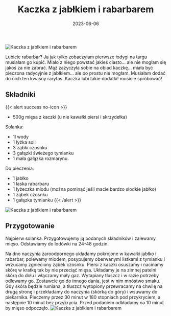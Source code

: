 ﻿---
title: "Kaczka z jabłkiem i rabarbarem"
date: 2023-06-06
categories:
- dania główne
tags:
- kaczka
- dania mięsne
thumbnailImagePosition: "top"
---
![Kaczka z jabłkiem i rabarbarem](/img/Kaczka-z-jabłkiem-i-rabarbarem/Kaczka-z-jabłkiem-i-rabarbarem-1.jpg)

Lubicie rabarbar? Ja jak tylko zobaczyłam pierwsze łodygi na targu musiałam go kupić. Miało z niego powstać jakieś ciasto... ale nie mogłam się jakoś za nie zabrać. Mąż zażyczyła sobie na obiad kaczkę... miała być pieczona radycyjnie z jabłkiem... ale po prostu nie mogłam. Musiałam dodać do nich ten kwaśny rarytas. Kaczka lubi takie dodatki! musicie spróbować!
<!--more-->

## Składniki
{{< alert success no-icon >}}
- 500g mięsa z kaczki (u nie kawałki piersi i skrzydełka)


Solanka:
- 1l wody
- 1 łyżka soli
- 3 ząbki czosnku
- 3 gałązki świeżego tymianku
- 1 mała gałązka rozmarynu.

Do pieczenia:
- 1 jabłko
- 1 laska rabarbaru
- 1 łyżeczka miodu (można pominąć jeśli macie bardzo słodkie jabłko)
- 1 ząbek czosnku
- 1 gałązka tymianku
{{< /alert >}}

![Kaczka z jabłkiem i rabarbarem](/img/Kaczka-z-jabłkiem-i-rabarbarem/Kaczka-z-jabłkiem-i-rabarbarem-2.jpg)
## Przygotowanie
Najpierw solanka. Przygotowujemy ją  podanych składników i zalewamy mięso. Odstawiamy do lodówki na 24-48 godzin.

Na dno naczynia żaroodpornego układamy pokrojone w kawałki jabłko i rabarbar, polewamy miodem, posypujemy oberwanymi listkami z tymianku i wrzucamy zgnieciony ząbek czosnku.
Piersi z kaczki osuszamy i nacinamy skórę w kratkę tak by nie przeciąć mięsa. Układamy je na zimnej patelni skórą do dołu i włączamy mały gaz. Wytapiany tłuszcz i w razie potrzeby odlewamy go. Zostawcie go do innego dania, jest w nim mnóstwo smaku. Gdy skóra będzie rumiana, a tłuszcz wytopiony przewracamy na chwilę na drugą stronę i przekładamy do naczynia (skórką do góry) i wsuwamy do piekarnika.
Pieczemy przez 30 minut w 180 stopniach pod przykryciem, a następnie 10 minut bez przykrycia.
Przed podaniem odkładamy na 10 minut by mięso odpoczęło.
![Kaczka z jabłkiem i rabarbarem](/img/Kaczka-z-jabłkiem-i-rabarbarem/Kaczka-z-jabłkiem-i-rabarbarem-3.jpg)
